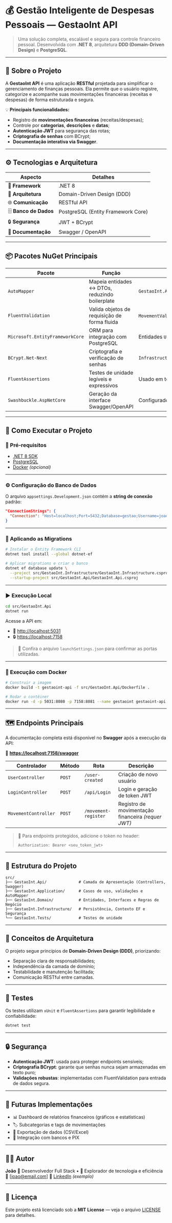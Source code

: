# 💰 Gestão Inteligente de Despesas Pessoais — **GestaoInt API**

> Uma solução completa, escalável e segura para controle financeiro pessoal.
> Desenvolvida com **.NET 8**, arquitetura **DDD (Domain-Driven Design)** e **PostgreSQL**.

---

## 🧠 Sobre o Projeto

A **GestaoInt API** é uma aplicação **RESTful** projetada para simplificar o gerenciamento de finanças pessoais.
Ela permite que o usuário registre, categorize e acompanhe suas movimentações financeiras (receitas e despesas) de forma estruturada e segura.

💡 **Principais funcionalidades:**

* Registro de **movimentações financeiras** (receitas/despesas);
* Controle por **categorias**, **descrições** e **datas**;
* **Autenticação JWT** para segurança das rotas;
* **Criptografia de senhas** com BCrypt;
* **Documentação interativa via Swagger**.

---

## ⚙️ Tecnologias e Arquitetura

| **Aspecto**            | **Detalhes**                       |
| ---------------------- | ---------------------------------- |
| 🧩 **Framework**       | .NET 8                             |
| 🧱 **Arquitetura**     | Domain-Driven Design (DDD)         |
| 🌐 **Comunicação**     | RESTful API                        |
| 🗄️ **Banco de Dados** | PostgreSQL (Entity Framework Core) |
| 🔒 **Segurança**       | JWT + BCrypt                       |
| 📘 **Documentação**    | Swagger / OpenAPI                  |

---

## 📦 Pacotes NuGet Principais

| **Pacote**                      | **Função**                                     | **Implementação**                                  |
| ------------------------------- | ---------------------------------------------- | -------------------------------------------------- |
| `AutoMapper`                    | Mapeia entidades ↔ DTOs, reduzindo boilerplate | `GestaoInt.Application/AutoMapper/AutoMapping.cs`  |
| `FluentValidation`              | Valida objetos de requisição de forma fluida   | `MovementValidator.cs`, `RegisterUserValidator.cs` |
| `Microsoft.EntityFrameworkCore` | ORM para integração com PostgreSQL             | Entidades `Users` e `Movements`                    |
| `BCrypt.Net-Next`               | Criptografia e verificação de senhas           | `Infrastructure/Security/BCrypt.cs`                |
| `FluentAssertions`              | Testes de unidade legíveis e expressivos       | Usado em testes de domínio                         |
| `Swashbuckle.AspNetCore`        | Geração da interface Swagger/OpenAPI           | Configurado em `Program.cs`                        |

---

## 🚀 Como Executar o Projeto

### 🧾 Pré-requisitos

* [.NET 8 SDK](https://dotnet.microsoft.com/download)
* [PostgreSQL](https://www.postgresql.org/download/)
* [Docker](https://www.docker.com/) *(opcional)*

---

### ⚙️ Configuração do Banco de Dados

O arquivo `appsettings.Development.json` contém a **string de conexão** padrão:

```json
"ConnectionStrings": {
  "Connection": "Host=localhost;Port=5432;Database=gestao;Username=joao;Password=Senha123;SearchPath=public"
}
```

---

### 🧱 Aplicando as Migrations

```bash
# Instalar o Entity Framework CLI
dotnet tool install --global dotnet-ef

# Aplicar migrations e criar o banco
dotnet ef database update \
  --project src/GestaoInt.Infrastructure/GestaoInt.Infrastructure.csproj \
  --startup-project src/GestaoInt.Api/GestaoInt.Api.csproj
```

---

### ▶️ Execução Local

```bash
cd src/GestaoInt.Api
dotnet run
```

Acesse a API em:

* 🔗 [http://localhost:5031](http://localhost:5031)
* 🔒 [https://localhost:7158](https://localhost:7158)

> 📜 Confira o arquivo `launchSettings.json` para confirmar as portas utilizadas.

---

### 🐳 Execução com Docker

```bash
# Construir a imagem
docker build -t gestaoint-api -f src/GestaoInt.Api/Dockerfile .

# Rodar o contêiner
docker run -d -p 5031:8080 -p 7158:8081 --name gestaoint gestaoint-api
```

---

## 🗺️ Endpoints Principais

A documentação completa está disponível no **Swagger** após a execução da API:

🔗 **[https://localhost:7158/swagger](https://localhost:7158/swagger)**

| **Controlador**      | **Método** | **Rota**             | **Descrição**                                      |
| -------------------- | ---------- | -------------------- | -------------------------------------------------- |
| `UserController`     | `POST`     | `/user-created`      | Criação de novo usuário                            |
| `LoginController`    | `POST`     | `/api/Login`         | Login e geração de token JWT                       |
| `MovementController` | `POST`     | `/movement-register` | Registro de movimentação financeira *(requer JWT)* |

> 🔑 Para endpoints protegidos, adicione o token no header:
>
> ```
> Authorization: Bearer <seu_token_jwt>
> ```

---

## 🧩 Estrutura do Projeto

```
src/
├── GestaoInt.Api/              # Camada de Apresentação (Controllers, Swagger)
├── GestaoInt.Application/      # Casos de uso, validações e AutoMapper
├── GestaoInt.Domain/           # Entidades, Interfaces e Regras de Negócio
├── GestaoInt.Infrastructure/   # Persistência, Contexto EF e Segurança
└── GestaoInt.Tests/            # Testes de unidade
```

---

## 🧠 Conceitos de Arquitetura

O projeto segue princípios de **Domain-Driven Design (DDD)**, priorizando:

* Separação clara de responsabilidades;
* Independência da camada de domínio;
* Testabilidade e manutenção facilitada;
* Comunicação RESTful entre camadas.

---

## 🧪 Testes

Os testes utilizam `xUnit` e `FluentAssertions` para garantir legibilidade e confiabilidade:

```bash
dotnet test
```

---

## 🔒 Segurança

* **Autenticação JWT**: usada para proteger endpoints sensíveis;
* **Criptografia BCrypt**: garante que senhas nunca sejam armazenadas em texto puro;
* **Validações robustas**: implementadas com FluentValidation para entrada de dados segura.

---

## 🧰 Futuras Implementações

* 📊 Dashboard de relatórios financeiros (gráficos e estatísticas)
* 🏷️ Subcategorias e tags de movimentações
* 📆 Exportação de dados (CSV/Excel)
* 🔁 Integração com bancos e PIX

---

## 👨‍💻 Autor

**João**
💼 Desenvolvedor Full Stack • 🚀 Explorador de tecnologia e eficiência
📧 [[joao@email.com](mailto:joaodeus400@gmail.com)]
🔗 [LinkedIn](https://www.linkedin.com/in/jo-aoof/) *(exemplo)*

---

## 🪪 Licença

Este projeto está licenciado sob a **MIT License** — veja o arquivo [LICENSE](LICENSE) para detalhes.

